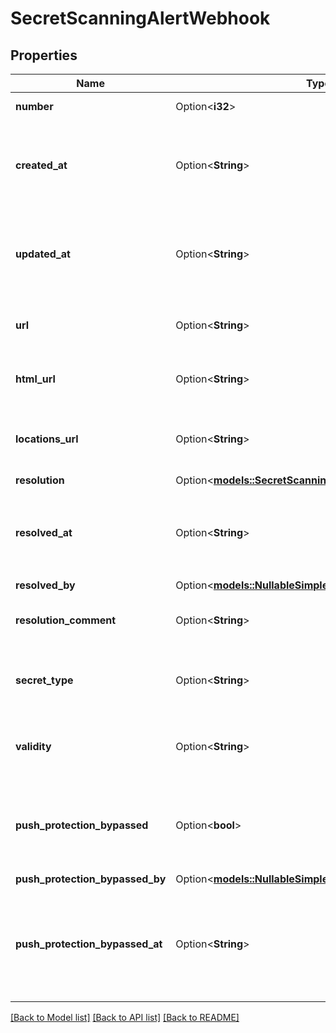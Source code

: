 # SecretScanningAlertWebhook

## Properties

Name | Type | Description | Notes
------------ | ------------- | ------------- | -------------
**number** | Option<**i32**> | The security alert number. | [optional][readonly]
**created_at** | Option<**String**> | The time that the alert was created in ISO 8601 format: `YYYY-MM-DDTHH:MM:SSZ`. | [optional][readonly]
**updated_at** | Option<**String**> | The time that the alert was last updated in ISO 8601 format: `YYYY-MM-DDTHH:MM:SSZ`. | [optional][readonly]
**url** | Option<**String**> | The REST API URL of the alert resource. | [optional][readonly]
**html_url** | Option<**String**> | The GitHub URL of the alert resource. | [optional][readonly]
**locations_url** | Option<**String**> | The REST API URL of the code locations for this alert. | [optional]
**resolution** | Option<[**models::SecretScanningAlertResolutionWebhook**](secret-scanning-alert-resolution-webhook.md)> |  | [optional]
**resolved_at** | Option<**String**> | The time that the alert was resolved in ISO 8601 format: `YYYY-MM-DDTHH:MM:SSZ`. | [optional]
**resolved_by** | Option<[**models::NullableSimpleUser**](nullable-simple-user.md)> |  | [optional]
**resolution_comment** | Option<**String**> | An optional comment to resolve an alert. | [optional]
**secret_type** | Option<**String**> | The type of secret that secret scanning detected. | [optional]
**validity** | Option<**String**> | The token status as of the latest validity check. | [optional]
**push_protection_bypassed** | Option<**bool**> | Whether push protection was bypassed for the detected secret. | [optional]
**push_protection_bypassed_by** | Option<[**models::NullableSimpleUser**](nullable-simple-user.md)> |  | [optional]
**push_protection_bypassed_at** | Option<**String**> | The time that push protection was bypassed in ISO 8601 format: `YYYY-MM-DDTHH:MM:SSZ`. | [optional]

[[Back to Model list]](../README.md#documentation-for-models) [[Back to API list]](../README.md#documentation-for-api-endpoints) [[Back to README]](../README.md)


